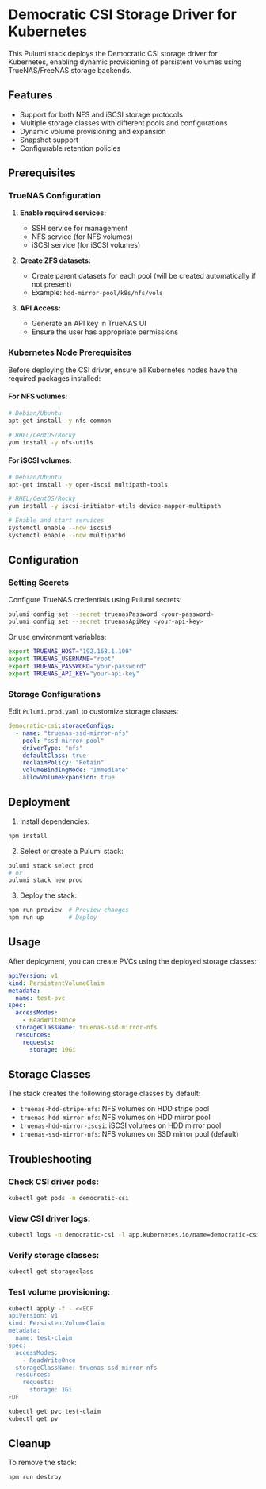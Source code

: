 # Democratic CSI Storage Driver for Kubernetes

This Pulumi stack deploys the Democratic CSI storage driver for Kubernetes, enabling dynamic provisioning of persistent volumes using TrueNAS/FreeNAS storage backends.

## Features

- Support for both NFS and iSCSI storage protocols
- Multiple storage classes with different pools and configurations
- Dynamic volume provisioning and expansion
- Snapshot support
- Configurable retention policies

## Prerequisites

### TrueNAS Configuration

1. **Enable required services:**
   - SSH service for management
   - NFS service (for NFS volumes)
   - iSCSI service (for iSCSI volumes)

2. **Create ZFS datasets:**
   - Create parent datasets for each pool (will be created automatically if not present)
   - Example: `hdd-mirror-pool/k8s/nfs/vols`

3. **API Access:**
   - Generate an API key in TrueNAS UI
   - Ensure the user has appropriate permissions

### Kubernetes Node Prerequisites

Before deploying the CSI driver, ensure all Kubernetes nodes have the required packages installed:

#### For NFS volumes:
```bash
# Debian/Ubuntu
apt-get install -y nfs-common

# RHEL/CentOS/Rocky
yum install -y nfs-utils
```

#### For iSCSI volumes:
```bash
# Debian/Ubuntu
apt-get install -y open-iscsi multipath-tools

# RHEL/CentOS/Rocky
yum install -y iscsi-initiator-utils device-mapper-multipath

# Enable and start services
systemctl enable --now iscsid
systemctl enable --now multipathd
```

## Configuration

### Setting Secrets

Configure TrueNAS credentials using Pulumi secrets:

```bash
pulumi config set --secret truenasPassword <your-password>
pulumi config set --secret truenasApiKey <your-api-key>
```

Or use environment variables:
```bash
export TRUENAS_HOST="192.168.1.100"
export TRUENAS_USERNAME="root"
export TRUENAS_PASSWORD="your-password"
export TRUENAS_API_KEY="your-api-key"
```

### Storage Configurations

Edit `Pulumi.prod.yaml` to customize storage classes:

```yaml
democratic-csi:storageConfigs:
  - name: "truenas-ssd-mirror-nfs"
    pool: "ssd-mirror-pool"
    driverType: "nfs"
    defaultClass: true
    reclaimPolicy: "Retain"
    volumeBindingMode: "Immediate"
    allowVolumeExpansion: true
```

## Deployment

1. Install dependencies:
```bash
npm install
```

2. Select or create a Pulumi stack:
```bash
pulumi stack select prod
# or
pulumi stack new prod
```

3. Deploy the stack:
```bash
npm run preview  # Preview changes
npm run up       # Deploy
```

## Usage

After deployment, you can create PVCs using the deployed storage classes:

```yaml
apiVersion: v1
kind: PersistentVolumeClaim
metadata:
  name: test-pvc
spec:
  accessModes:
    - ReadWriteOnce
  storageClassName: truenas-ssd-mirror-nfs
  resources:
    requests:
      storage: 10Gi
```

## Storage Classes

The stack creates the following storage classes by default:

- `truenas-hdd-stripe-nfs`: NFS volumes on HDD stripe pool
- `truenas-hdd-mirror-nfs`: NFS volumes on HDD mirror pool
- `truenas-hdd-mirror-iscsi`: iSCSI volumes on HDD mirror pool
- `truenas-ssd-mirror-nfs`: NFS volumes on SSD mirror pool (default)

## Troubleshooting

### Check CSI driver pods:
```bash
kubectl get pods -n democratic-csi
```

### View CSI driver logs:
```bash
kubectl logs -n democratic-csi -l app.kubernetes.io/name=democratic-csi
```

### Verify storage classes:
```bash
kubectl get storageclass
```

### Test volume provisioning:
```bash
kubectl apply -f - <<EOF
apiVersion: v1
kind: PersistentVolumeClaim
metadata:
  name: test-claim
spec:
  accessModes:
    - ReadWriteOnce
  storageClassName: truenas-ssd-mirror-nfs
  resources:
    requests:
      storage: 1Gi
EOF

kubectl get pvc test-claim
kubectl get pv
```

## Cleanup

To remove the stack:
```bash
npm run destroy
```